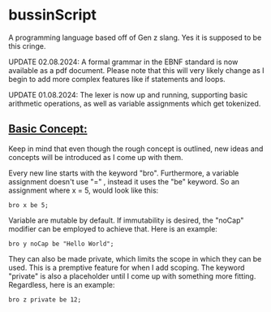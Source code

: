 # bussinScript
A programming language based off of Gen z slang. Yes it is supposed to be this cringe.

UPDATE 02.08.2024: A formal grammar in the EBNF standard is now available as a pdf document. Please note that this will very likely change as I begin to add more
complex features like if statements and loops.

UPDATE 01.08.2024: The lexer is now up and running, supporting basic arithmetic operations, 
as well as variable assignments which get tokenized. 


<u><b><h2>Basic Concept:</h2></b></u>

Keep in mind that even though the rough concept is outlined, new ideas and concepts will be introduced as I come up with them.

Every new line starts with the keyword "bro". Furthermore, a variable assignment doesn't use
"=" , instead it uses the "be" keyword. So an assignment where x = 5, would look like this:

```
bro x be 5;
```

Variable are mutable by default. If immutability is desired, the "noCap" modifier can be employed to achieve that. Here is an example:

```
bro y noCap be "Hello World";
```

They can also be made private, which limits the scope in which they can be used. This is a premptive feature for when I add scoping. The keyword "private" is also 
a placeholder until I come up with something more fitting. Regardless, here is an example:

```
bro z private be 12;
```



